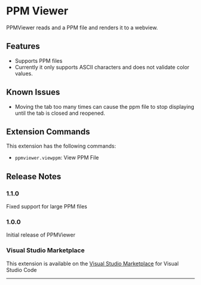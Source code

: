 # PPM Viewer

PPMViewer reads and a PPM file and renders it to a webview.

## Features

* Supports PPM files
* Currently it only supports ASCII characters and does not validate color values.

<!-- Describe specific features of your extension including screenshots of your extension in action. Image paths are relative to this README file.

For example if there is an image subfolder under your extension project workspace:

\!\[feature X\]\(images/feature-x.png\)

> Tip: Many popular extensions utilize animations. This is an excellent way to show off your extension! We recommend short, focused animations that are easy to follow. -->

<!-- ## Requirements

If you have any requirements or dependencies, add a section describing those and how to install and configure them. -->

<!-- ## Extension Settings

Include if your extension adds any VS Code settings through the `contributes.configuration` extension point.

For example:

This extension contributes the following settings:

* `myExtension.enable`: enable/disable this extension
* `myExtension.thing`: set to `blah` to do something -->

## Known Issues

<!-- Calling out known issues can help limit users opening duplicate issues against your extension. -->

* Moving the tab too many times can cause the ppm file to stop displaying until the tab is closed and reopened.

## Extension Commands

This extension has the following commands:

* `ppmviewer.viewppm`: View PPM File

## Release Notes

<!-- Users appreciate release notes as you update your extension. -->

### 1.1.0

Fixed support for large PPM files

### 1.0.0

Initial release of PPMViewer

### Visual Studio Marketplace

This extension is available on the [Visual Studio Marketplace](https://marketplace.visualstudio.com/items?itemName=AYH.ppmviewer) for Visual Studio Code

<!-- ### 1.0.1

Fixed issue #.

### 1.1.0

Added features X, Y, and Z. -->

-----------------------------------------------------------------------------------------------------------

<!-- ## Working with Markdown

**Note:** You can author your README using Visual Studio Code.  Here are some useful editor keyboard shortcuts:

* Split the editor (`Cmd+\` on macOS or `Ctrl+\` on Windows and Linux)
* Toggle preview (`Shift+CMD+V` on macOS or `Shift+Ctrl+V` on Windows and Linux)
* Press `Ctrl+Space` (Windows, Linux) or `Cmd+Space` (macOS) to see a list of Markdown snippets

### For more information

* [Visual Studio Code's Markdown Support](http://code.visualstudio.com/docs/languages/markdown)
* [Markdown Syntax Reference](https://help.github.com/articles/markdown-basics/) -->